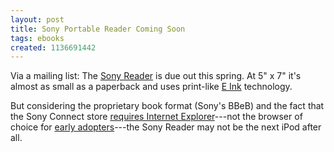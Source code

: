 ```yaml
---
layout: post
title: Sony Portable Reader Coming Soon
tags: ebooks
created: 1136691442
---
```

Via a mailing list:  The [Sony Reader](http://products.sel.sony.com/pa/PRS/index.html) is due out this spring.  At 5" x 7" it's almost as small as a paperback and uses print-like [E Ink](http://www.eink.com/) technology.  

But considering the proprietary book format (Sony's BBeB) and the fact that the Sony Connect store [requires Internet Explorer](http://www.connect.com/non_ie.html)---not the browser of choice for [early adopters](http://www.zonalatina.com/Zldata99.htm)---the Sony Reader may not be the next iPod after all.
